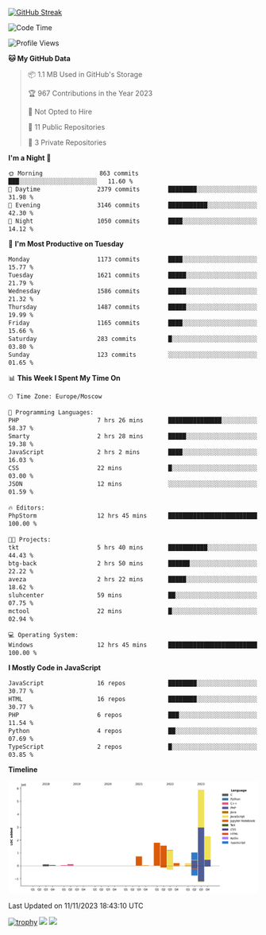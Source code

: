 [![GitHub Streak](https://github-readme-streak-stats.herokuapp.com/?user=yogik10)](https://git.io/streak-stats)
<!--START_SECTION:waka-->
![Code Time](http://img.shields.io/badge/Code%20Time-26%20hrs%2014%20mins-blue)

![Profile Views](http://img.shields.io/badge/Profile%20Views-64-blue)

**🐱 My GitHub Data** 

> 📦 1.1 MB Used in GitHub's Storage 
 > 
> 🏆 967 Contributions in the Year 2023
 > 
> 🚫 Not Opted to Hire
 > 
> 📜 11 Public Repositories 
 > 
> 🔑 3 Private Repositories 
 > 
**I'm a Night 🦉** 

```text
🌞 Morning                863 commits         ███░░░░░░░░░░░░░░░░░░░░░░   11.60 % 
🌆 Daytime                2379 commits        ████████░░░░░░░░░░░░░░░░░   31.98 % 
🌃 Evening                3146 commits        ███████████░░░░░░░░░░░░░░   42.30 % 
🌙 Night                  1050 commits        ████░░░░░░░░░░░░░░░░░░░░░   14.12 % 
```
📅 **I'm Most Productive on Tuesday** 

```text
Monday                   1173 commits        ████░░░░░░░░░░░░░░░░░░░░░   15.77 % 
Tuesday                  1621 commits        █████░░░░░░░░░░░░░░░░░░░░   21.79 % 
Wednesday                1586 commits        █████░░░░░░░░░░░░░░░░░░░░   21.32 % 
Thursday                 1487 commits        █████░░░░░░░░░░░░░░░░░░░░   19.99 % 
Friday                   1165 commits        ████░░░░░░░░░░░░░░░░░░░░░   15.66 % 
Saturday                 283 commits         █░░░░░░░░░░░░░░░░░░░░░░░░   03.80 % 
Sunday                   123 commits         ░░░░░░░░░░░░░░░░░░░░░░░░░   01.65 % 
```


📊 **This Week I Spent My Time On** 

```text
🕑︎ Time Zone: Europe/Moscow

💬 Programming Languages: 
PHP                      7 hrs 26 mins       ███████████████░░░░░░░░░░   58.37 % 
Smarty                   2 hrs 28 mins       █████░░░░░░░░░░░░░░░░░░░░   19.38 % 
JavaScript               2 hrs 2 mins        ████░░░░░░░░░░░░░░░░░░░░░   16.03 % 
CSS                      22 mins             █░░░░░░░░░░░░░░░░░░░░░░░░   03.00 % 
JSON                     12 mins             ░░░░░░░░░░░░░░░░░░░░░░░░░   01.59 % 

🔥 Editors: 
PhpStorm                 12 hrs 45 mins      █████████████████████████   100.00 % 

🐱‍💻 Projects: 
tkt                      5 hrs 40 mins       ███████████░░░░░░░░░░░░░░   44.43 % 
btg-back                 2 hrs 50 mins       ██████░░░░░░░░░░░░░░░░░░░   22.22 % 
aveza                    2 hrs 22 mins       █████░░░░░░░░░░░░░░░░░░░░   18.62 % 
sluhcenter               59 mins             ██░░░░░░░░░░░░░░░░░░░░░░░   07.75 % 
mctool                   22 mins             █░░░░░░░░░░░░░░░░░░░░░░░░   02.94 % 

💻 Operating System: 
Windows                  12 hrs 45 mins      █████████████████████████   100.00 % 
```

**I Mostly Code in JavaScript** 

```text
JavaScript               16 repos            ████████░░░░░░░░░░░░░░░░░   30.77 % 
HTML                     16 repos            ████████░░░░░░░░░░░░░░░░░   30.77 % 
PHP                      6 repos             ███░░░░░░░░░░░░░░░░░░░░░░   11.54 % 
Python                   4 repos             ██░░░░░░░░░░░░░░░░░░░░░░░   07.69 % 
TypeScript               2 repos             █░░░░░░░░░░░░░░░░░░░░░░░░   03.85 % 
```



**Timeline**

![Lines of Code chart](https://raw.githubusercontent.com/Yogik10/Yogik10/main/assets/bar_graph.png)


 Last Updated on 11/11/2023 18:43:10 UTC
<!--END_SECTION:waka-->
[![trophy](https://github-profile-trophy.vercel.app/?username=yogik10)](https://github.com/ryo-ma/github-profile-trophy)
![](https://github-profile-summary-cards.vercel.app/api/cards/profile-details?username=yogik10&theme=solarized_dark)
![](https://github-profile-summary-cards.vercel.app/api/cards/most-commit-language?username=yogik10&theme=solarized_dark)


